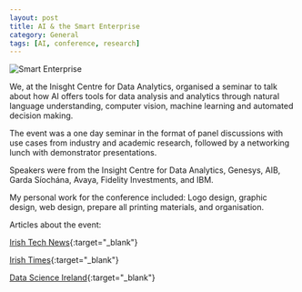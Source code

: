 ```yaml
---
layout: post
title: AI & the Smart Enterprise
category: General
tags: [AI, conference, research]
---
```


![Smart Enterprise]({{site.images_url}}2018/06/smart-enterprise.jpg)

We, at the Inisght Centre for Data Analytics, organised a seminar to talk about how AI offers tools for data analysis and analytics through natural language understanding, computer vision, machine learning and automated decision making.

The event was a one day seminar in the format of panel discussions with use cases from industry and academic research, followed by a networking lunch with demonstrator presentations.

Speakers were from the Insight Centre for Data Analytics, Genesys, AIB, Garda Síochána, Avaya, Fidelity Investments, and IBM.

My personal work for the conference included: Logo design, graphic design, web design, prepare all printing materials, and organisation.

Articles about the event:

[Irish Tech News](https://irishtechnews.ie/do-you-know-whats-in-your-data-the-power-of-ai-will-unlock-hidden-value-for-businesses/){:target="_blank"}

[Irish Times](https://www.irishtimes.com/business/work/this-is-the-revolutionary-age-of-machines-that-can-understand-1.3507349){:target="_blank"}

[Data Science Ireland](https://datascienceirl.com/tag/ai-and-the-smart-enterprise/){:target="_blank"}